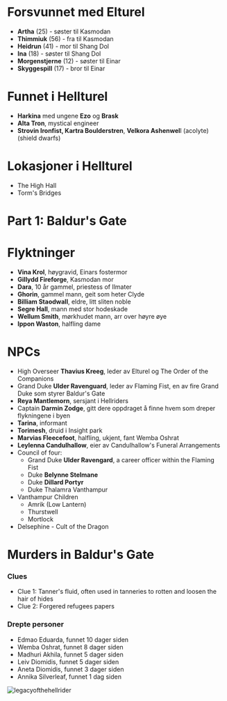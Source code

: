
# Forsvunnet med Elturel
- **Artha** (25) - søster til Kasmodan
- **Thimmiuk** (56) - fra til Kasmodan 
- **Heidrun** (41) - mor til Shang Dol
- **Ina** (18) - søster til Shang Dol
- **Morgenstjerne** (12) - søster til Einar
- **Skyggespill** (17) - bror til Einar

# Funnet i Hellturel
- **Harkina** med ungene **Ezo** og **Brask**
- **Alta Tron**, mystical engineer
- **Strovin Ironfist, Kartra Boulderstren**, **Velkora Ashenwel**l (acolyte) (shield dwarfs)

# Lokasjoner i Hellturel
- The High Hall
- Torm's Bridges






# Part 1: Baldur's Gate

# Flyktninger

- **Vina Krol**, høygravid, Einars fostermor
- **Gillydd Fireforge**, Kasmodan mor
- **Dara**, 10 år gammel, priestess of Ilmater
- **Ghorin**, gammel mann, geit som heter Clyde
- **Billiam Staodwall**, eldre, litt sliten noble
- **Segre Hall**, mann med stor hodeskade
- **Wellum Smith**, mørkhudet mann, arr over høyre øye
- **Ippon Waston**, halfling dame

# NPCs

- High Overseer **Thavius Kreeg**, leder av Elturel og The Order of the Companions
- Grand Duke **Ulder Ravenguard**, leder av Flaming Fist, en av fire Grand Duke som styrer Baldur's Gate
- **Reya Mantlemorn**, sersjant i Hellriders
- Captain **Darmin Zodge**, gitt dere oppdraget å finne hvem som dreper flykningene i byen
- **Tarina**, informant
- **Torimesh**, druid i Insight park
- **Marvias Fleecefoot**, halfling, ukjent, fant Wemba Oshrat
- **Leylenna Candulhallow**, eier av Candulhallow's Funeral Arrangements
- Council of four:
  -  Grand Duke **Ulder Ravengard**, a career officer within the Flaming Fist
  -  Duke **Belynne Stelmane** 
  -  Duke **Dillard Portyr**
  -  Duke Thalamra Vanthampur
- Vanthampur Children
  - Amrik (Low Lantern)
  - Thurstwell
  - Mortlock
- Delsephine - Cult of the Dragon 



# Murders in Baldur's Gate

### Clues
- Clue 1: Tanner's fluid, often used in tanneries to rotten and loosen the hair of hides
- Clue 2: Forgered refugees papers

### Drepte personer
- Edmao Eduarda, funnet 10 dager siden
- Wemba Oshrat, funnet 8 dager siden
- Madhuri Akhila, funnet 5 dager siden
- Leiv Diomidis, funnet 5 dager siden
- Aneta Diomidis, funnet 3 dager siden
- Annika Silverleaf, funnet 1 dag siden


<img src="/images/baldursgate.jpg" alt="legacyofthehellrider" title="legacy of the hellrider"  >

